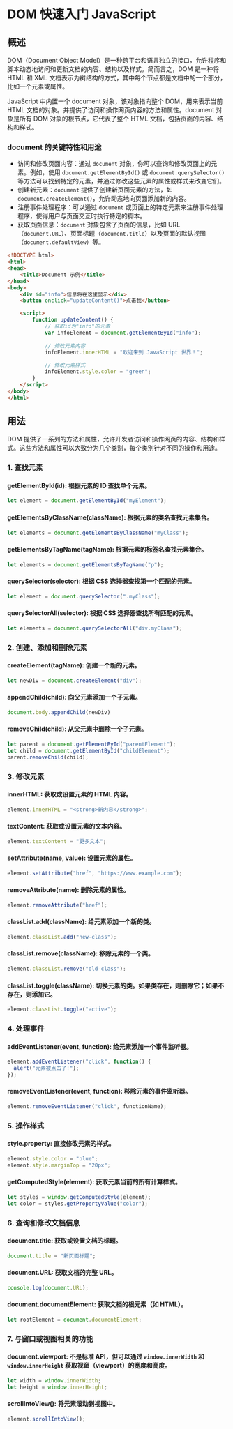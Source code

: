 # DOM 快速入门 JavaScript

## 概述

DOM（Document Object Model）是一种跨平台和语言独立的接口，允许程序和脚本动态地访问和更新文档的内容、结构以及样式。简而言之，DOM 是一种将 HTML 和 XML 文档表示为树结构的方式，其中每个节点都是文档中的一个部分，比如一个元素或属性。

JavaScript 中内置一个 document 对象，该对象指向整个 DOM，用来表示当前 HTML 文档的对象。并提供了访问和操作网页内容的方法和属性。document 对象是所有 DOM 对象的根节点，它代表了整个 HTML 文档，包括页面的内容、结构和样式。

### document 的关键特性和用途

- 访问和修改页面内容：通过 `document` 对象，你可以查询和修改页面上的元素。例如，使用 `document.getElementById()` 或 `document.querySelector()` 等方法可以找到特定的元素，并通过修改这些元素的属性或样式来改变它们。
- 创建新元素：`document` 提供了创建新页面元素的方法，如 `document.createElement()`，允许动态地向页面添加新的内容。
- 注册事件处理程序：可以通过 `document` 或页面上的特定元素来注册事件处理程序，使得用户与页面交互时执行特定的脚本。
- 获取页面信息：`document` 对象包含了页面的信息，比如 URL（`document.URL`）、页面标题（`document.title`）以及页面的默认视图（`document.defaultView`）等。

```html
<!DOCTYPE html>
<html>
<head>
    <title>Document 示例</title>
</head>
<body>
    <div id="info">信息将在这里显示</div>
    <button onclick="updateContent()">点击我</button>

    <script>
        function updateContent() {
            // 获取id为"info"的元素
            var infoElement = document.getElementById("info");
            
            // 修改元素内容
            infoElement.innerHTML = "欢迎来到 JavaScript 世界！";
            
            // 修改元素样式
            infoElement.style.color = "green";
        }
    </script>
</body>
</html>
```

## 用法

DOM 提供了一系列的方法和属性，允许开发者访问和操作网页的内容、结构和样式。这些方法和属性可以大致分为几个类别，每个类别针对不同的操作和用途。

### 1. 查找元素

#### **getElementById(id)**: 根据元素的 ID 查找单个元素。

```javascript
let element = document.getElementById("myElement");
```

#### **getElementsByClassName(className)**: 根据元素的类名查找元素集合。

```javascript
let elements = document.getElementsByClassName("myClass");
```

#### **getElementsByTagName(tagName)**: 根据元素的标签名查找元素集合。

```javascript
let elements = document.getElementsByTagName("p");
```

#### **querySelector(selector)**: 根据 CSS 选择器查找第一个匹配的元素。

```javascript
let element = document.querySelector(".myClass");
```

#### **querySelectorAll(selector)**: 根据 CSS 选择器查找所有匹配的元素。

```javascript
let elements = document.querySelectorAll("div.myClass");
```

### 2. 创建、添加和删除元素

#### **createElement(tagName)**: 创建一个新的元素。

```javascript
let newDiv = document.createElement("div");
```

#### **appendChild(child)**: 向父元素添加一个子元素。

```javascript
document.body.appendChild(newDiv)
```

#### **removeChild(child)**: 从父元素中删除一个子元素。

```javascript
let parent = document.getElementById("parentElement");
let child = document.getElementById("childElement");
parent.removeChild(child);
```

### 3. 修改元素

#### **innerHTML**: 获取或设置元素的 HTML 内容。

```javascript
element.innerHTML = "<strong>新内容</strong>";
```

#### **textContent**: 获取或设置元素的文本内容。

```javascript
element.textContent = "更多文本";
```

#### **setAttribute(name, value)**: 设置元素的属性。

```javascript
element.setAttribute("href", "https://www.example.com");
```

#### **removeAttribute(name)**: 删除元素的属性。

```javascript
element.removeAttribute("href");
```

#### **classList.add(className)**: 给元素添加一个新的类。

```javascript
element.classList.add("new-class");
```

#### **classList.remove(className)**: 移除元素的一个类。

```javascript
element.classList.remove("old-class");
```

#### **classList.toggle(className)**: 切换元素的类。如果类存在，则删除它；如果不存在，则添加它。

```javascript
element.classList.toggle("active");
```

### 4. 处理事件

#### **addEventListener(event, function)**: 给元素添加一个事件监听器。

```javascript
element.addEventListener("click", function() {
  alert("元素被点击了!");
});
```

#### **removeEventListener(event, function)**: 移除元素的事件监听器。

```javascript
element.removeEventListener("click", functionName);
```

### 5. 操作样式

#### **style.property**: 直接修改元素的样式。

```javascript
element.style.color = "blue";
element.style.marginTop = "20px";
```

#### **getComputedStyle(element)**: 获取元素当前的所有计算样式。

```javascript
let styles = window.getComputedStyle(element);
let color = styles.getPropertyValue("color");
```

### 6. 查询和修改文档信息

#### **document.title**: 获取或设置文档的标题。

```javascript
document.title = "新页面标题";
```

#### **document.URL**: 获取文档的完整 URL。

```javascript
console.log(document.URL);
```

#### **document.documentElement**: 获取文档的根元素（如 HTML）。

```javascript
let rootElement = document.documentElement;
```

### 7. 与窗口或视图相关的功能

#### **document.viewport**: 不是标准 API，但可以通过 `window.innerWidth` 和 `window.innerHeight` 获取视窗（viewport）的宽度和高度。

```javascript
let width = window.innerWidth;
let height = window.innerHeight;
```

#### **scrollIntoView()**: 将元素滚动到视图中。

```javascript
element.scrollIntoView();
```
